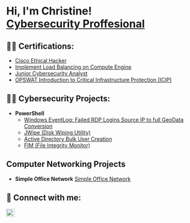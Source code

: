 <h1>Hi, I'm Christine! <br/><a href="https://github.com/WinWin300">Cybersecurity Proffesional</a></a></h1>

<h2>👨‍💻 Certifications:</h2>

  - [Cisco Ethical Hacker](https://www.credly.com/badges/9c5e0956-5e19-4f1f-82e3-49f150356f1a/public_url)
  - [Implement Load Balancing on Compute Engine](https://www.credly.com/badges/c9941523-66c5-479d-abf1-9cc8ca22789a/public_url)
  - [Junior Cybersecurity Analyst](https://www.credly.com/badges/2547bed9-34bf-41a1-9339-b3f0fd3474ca/public_url)
  - [OPSWAT Introduction to Critical Infrastructure Protection (ICIP)](https://www.credly.com/badges/6bb65270-c652-49e1-8a5e-4bc47e8336b6/public_url)
  
<h2>👨‍💻 Cybersecurity Projects:</h2>

- <b>PowerShell</b>
  - [Windows EventLog: Failed RDP Logins Source IP to full GeoData Conversion](https://github.com/joshmadakor1/Sentinel-Lab)
  - [JWipe (Disk Wiping Utility)](https://github.com/joshmadakor1/Jwipe.PowerShell)
  - [Active Directory Bulk User Creation](https://github.com/joshmadakor1/AD_PS)
  - [FIM (File Integrity Monitor)](https://github.com/joshmadakor1/PowerShell-Integrity-FIM)

<h2>Computer Networking Projects</h2>

- <b>Simple Office Network</b>
  [Simple Office Network](https://github.com/WinWin300/Simple-Office-Network/blob/main/README.md)

<h2> 🤳 Connect with me:</h2>

[<img align="left" alt="JoshMadakor | LinkedIn" width="22px" src="https://cdn.jsdelivr.net/npm/simple-icons@v3/icons/linkedin.svg" />][linkedin]

[linkedin]: https://linkedin.com/christine-a-0565641a0


<!--
**joshmadakor1/joshmadakor1** is a ✨ _special_ ✨ repository because its `README.md` (this file) appears on your GitHub profile.

Here are some ideas to get you started:

- 🔭 I’m currently working on ...
- 🌱 I’m currently learning ...
- 👯 I’m looking to collaborate on ...
- 🤔 I’m looking for help with ...
- 💬 Ask me about ...
- 📫 How to reach me: ...
- 😄 Pronouns: ...
- ⚡ Fun fact: ...
-->

